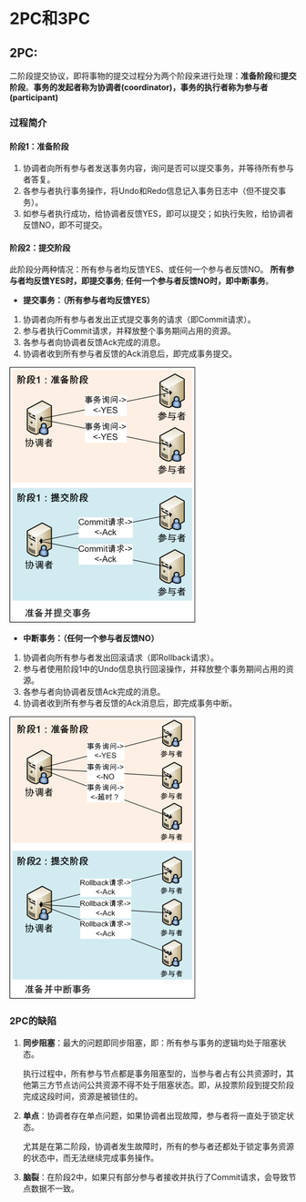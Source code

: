 # 2PC和3PC

## 2PC:

二阶段提交协议，即将事物的提交过程分为两个阶段来进行处理：**准备阶段**和**提交阶段**。**事务的发起者称为协调者(coordinator)，事务的执行者称为参与者(participant)**

### 过程简介

#### 阶段1：准备阶段

1. 协调者向所有参与者发送事务内容，询问是否可以提交事务，并等待所有参与者答复。
2. 各参与者执行事务操作，将Undo和Redo信息记入事务日志中（但不提交事务）。
3. 如参与者执行成功，给协调者反馈YES，即可以提交；如执行失败，给协调者反馈NO，即不可提交。  

#### 阶段2：提交阶段

此阶段分两种情况：所有参与者均反馈YES、或任何一个参与者反馈NO。 **所有参与者均反馈YES时，即提交事务**; **任何一个参与者反馈NO时，即中断事务**。  

* **提交事务：（所有参与者均反馈YES）**

1. 协调者向所有参与者发出正式提交事务的请求（即Commit请求）。
2. 参与者执行Commit请求，并释放整个事务期间占用的资源。
3. 各参与者向协调者反馈Ack完成的消息。
4. 协调者收到所有参与者反馈的Ack消息后，即完成事务提交。

![准备并提交事务](./pics/Commit.png)

* **中断事务：（任何一个参与者反馈NO）**   

1. 协调者向所有参与者发出回滚请求（即Rollback请求）。
2. 参与者使用阶段1中的Undo信息执行回滚操作，并释放整个事务期间占用的资源。
3. 各参与者向协调者反馈Ack完成的消息。
4. 协调者收到所有参与者反馈的Ack消息后，即完成事务中断。

![准备并中断事务](./pics/Rollback.png)

### 2PC的缺陷

1. **同步阻塞**：最大的问题即同步阻塞，即：所有参与事务的逻辑均处于阻塞状态。

   执行过程中，所有参与节点都是事务阻塞型的，当参与者占有公共资源时，其他第三方节点访问公共资源不得不处于阻塞状态。即，从投票阶段到提交阶段完成这段时间，资源是被锁住的。

2. **单点**：协调者存在单点问题，如果协调者出现故障，参与者将一直处于锁定状态。

   尤其是在第二阶段，协调者发生故障时，所有的参与者还都处于锁定事务资源的状态中，而无法继续完成事务操作。

3. **脑裂**：在阶段2中，如果只有部分参与者接收并执行了Commit请求，会导致节点数据不一致。
